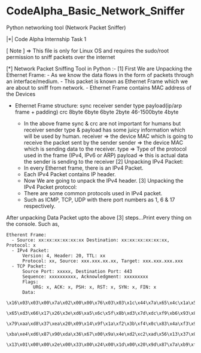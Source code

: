 # CodeAlpha_Basic_Network_Sniffer
Python networking tool (Network Packet Sniffer)

|*| Code Alpha Internship Task 1

[ Note ] => This file is only for Linux OS and requires the sudo/root permission to sniff packets over the internet

[*] Network Packet Sniffing Tool in Python :-
  [1] First We are Unpacking the Ethernet Frame:
    - As we know the data flows in the form of packets through an interface/medium.
    - This packet is known as Ethernet Frame which we are about to sniff from network.
    - Ethernet Frame contains MAC address of the Devices

  * Ethernet Frame structure:
        sync    receiver    sender      type    payload(ip/arp frame + padding)     crc
       8byte    6byte       6byte       2byte           46-1500byte                 4byte
    
    - In the above frame sync & crc are not important for humans but receiver sender type & payload has some juicy information which will be used by human.
      receiver => the device MAC which is going to receive the packet sent by the sender
      sender => the device MAC which is sending data to the receiver.
      type => Type of the protocol used in the frame (IPv4, IPv6 or ARP)
      payload => this is actual data the sender is sending to the receiver
  [2] Unpacking IPv4 Packet:
    - In every Ethernet frame, there is an IPv4 Packet.
    - Each IPv4 Packet contains IP header.
    - Now We are going to unpack the IPv4 header.
  [3] Unpacking the IPv4 Packet protocol:
    - There are some common protocols used in IPv4 packet.
    - Such as ICMP, TCP, UDP with there port numbers as 1, 6 & 17 respectively.

  After unpacking Data Packet upto the above [3] steps...Print every thing on the console.
  Such as,
   
    
    Etherent Frame:
      - Source: xx:xx:xx:xx:xx:xx Destination: xx:xx:xx:xx:xx:xx, Protocol: x
      - IPv4 Packet:
          Version: 4, Header: 20, TTL: xx
          Protocol: xx, Source: xxx.xxx.xx.xx, Target: xxx.xxx.xxx.xxx
      - TCP Packet:
          Source Port: xxxxx, Destination Port: 443
          Sequence: xxxxxxxxxx, Acknowledgment: xxxxxxxxx
          Flags: 
              URG: x, ACK: x, PSH: x, RST: x, SYN: x, FIN: x
          Data:
              \x16\x03\x03\x00\x7a\x02\x00\x00\x76\x03\x03\x1c\x44\x7a\x65\x4c\x1a\x5b\x84
                         \x65\xd3\x66\x17\x26\x3e\xd6\xa5\x6c\x5f\x8b\xd3\x7d\xdc\xf9\xb6\x93\x84\xb0
                         \x79\xaa\xd8\x37\xea\x20\x09\x14\x9f\x1a\xf2\x3b\xf4\x0c\x83\x4a\xf3\x92\xf4
                         \xba\xe4\xd6\x87\x90\xda\x36\x67\x00\x9a\x4e\xd2\xc2\xad\x56\x13\x37\x0e\xbe
                         \x13\x01\x00\x00\x2e\x00\x33\x00\x24\x00\x1d\x00\x20\x9d\x87\x7a\xb9\xfd\xa7


